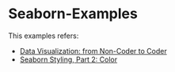 # Seaborn-Examples

This examples refers:

- [Data Visualization: from Non-Coder to Coder](https://www.kaggle.com/learn/data-visualization-from-non-coder-to-coder)
- [Seaborn Styling, Part 2: Color](https://www.codecademy.com/articles/seaborn-design-ii)
